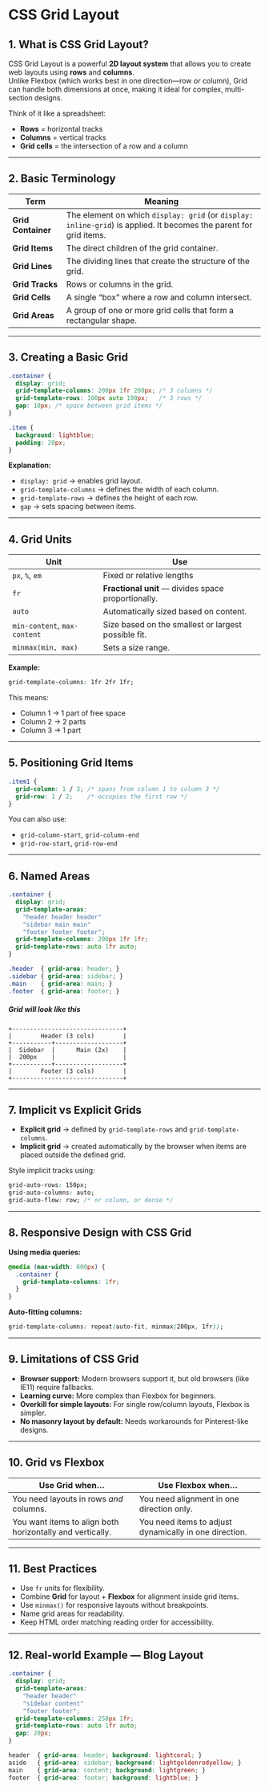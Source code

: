 
# CSS Grid Layout

## 1. What is CSS Grid Layout?
CSS Grid Layout is a powerful **2D layout system** that allows you to create web layouts using **rows** and **columns**.  
Unlike Flexbox (which works best in one direction—row *or* column), Grid can handle both dimensions at once, making it ideal for complex, multi-section designs.

Think of it like a spreadsheet:
- **Rows** = horizontal tracks
- **Columns** = vertical tracks
- **Grid cells** = the intersection of a row and a column

---

## 2. Basic Terminology

| Term | Meaning |
|------|---------|
| **Grid Container** | The element on which `display: grid` (or `display: inline-grid`) is applied. It becomes the parent for grid items. |
| **Grid Items** | The direct children of the grid container. |
| **Grid Lines** | The dividing lines that create the structure of the grid. |
| **Grid Tracks** | Rows or columns in the grid. |
| **Grid Cells** | A single “box” where a row and column intersect. |
| **Grid Areas** | A group of one or more grid cells that form a rectangular shape. |

---

## 3. Creating a Basic Grid

```css
.container {
  display: grid;
  grid-template-columns: 200px 1fr 200px; /* 3 columns */
  grid-template-rows: 100px auto 100px;   /* 3 rows */
  gap: 10px; /* space between grid items */
}

.item {
  background: lightblue;
  padding: 20px;
}
```

**Explanation:**
- `display: grid` → enables grid layout.
- `grid-template-columns` → defines the width of each column.
- `grid-template-rows` → defines the height of each row.
- `gap` → sets spacing between items.

---

## 4. Grid Units

| Unit | Use |
|------|-----|
| `px`, `%`, `em` | Fixed or relative lengths |
| `fr` | **Fractional unit** — divides space proportionally. |
| `auto` | Automatically sized based on content. |
| `min-content`, `max-content` | Size based on the smallest or largest possible fit. |
| `minmax(min, max)` | Sets a size range. |

**Example:**
```css
grid-template-columns: 1fr 2fr 1fr;
```
This means:
- Column 1 → 1 part of free space
- Column 2 → 2 parts
- Column 3 → 1 part

---

## 5. Positioning Grid Items

```css
.item1 {
  grid-column: 1 / 3; /* spans from column 1 to column 3 */
  grid-row: 1 / 2;    /* occupies the first row */
}
```

You can also use:
- `grid-column-start`, `grid-column-end`
- `grid-row-start`, `grid-row-end`

---

## 6. Named Areas

```css
.container {
  display: grid;
  grid-template-areas:
    "header header header"
    "sidebar main main"
    "footer footer footer";
  grid-template-columns: 200px 1fr 1fr;
  grid-template-rows: auto 1fr auto;
}

.header  { grid-area: header; }
.sidebar { grid-area: sidebar; }
.main    { grid-area: main; }
.footer  { grid-area: footer; }
```

##### Grid will look like this
```
+-------------------------------+
|        Header (3 cols)        |
+-----------+-------------------+
|  Sidebar  |      Main (2x)    |
|  200px    |                   |
+-----------+-------------------+
|        Footer (3 cols)        |
+-------------------------------+
```
---

## 7. Implicit vs Explicit Grids

- **Explicit grid** → defined by `grid-template-rows` and `grid-template-columns`.
- **Implicit grid** → created automatically by the browser when items are placed outside the defined grid.

Style implicit tracks using:
```css
grid-auto-rows: 150px;
grid-auto-columns: auto;
grid-auto-flow: row; /* or column, or dense */
```

---

## 8. Responsive Design with CSS Grid

**Using media queries:**
```css
@media (max-width: 600px) {
  .container {
    grid-template-columns: 1fr;
  }
}
```

**Auto-fitting columns:**
```css
grid-template-columns: repeat(auto-fit, minmax(200px, 1fr));
```

---

## 9. Limitations of CSS Grid

- **Browser support:** Modern browsers support it, but old browsers (like IE11) require fallbacks.
- **Learning curve:** More complex than Flexbox for beginners.
- **Overkill for simple layouts:** For single row/column layouts, Flexbox is simpler.
- **No masonry layout by default:** Needs workarounds for Pinterest-like designs.

---

## 10. Grid vs Flexbox

| Use Grid when… | Use Flexbox when… |
|----------------|------------------|
| You need layouts in rows *and* columns. | You need alignment in one direction only. |
| You want items to align both horizontally and vertically. | You need items to adjust dynamically in one direction. |

---

## 11. Best Practices
- Use `fr` units for flexibility.
- Combine **Grid** for layout + **Flexbox** for alignment inside grid items.
- Use `minmax()` for responsive layouts without breakpoints.
- Name grid areas for readability.
- Keep HTML order matching reading order for accessibility.

---

## 12. Real-world Example — Blog Layout

```css
.container {
  display: grid;
  grid-template-areas:
    "header header"
    "sidebar content"
    "footer footer";
  grid-template-columns: 250px 1fr;
  grid-template-rows: auto 1fr auto;
  gap: 20px;
}

header  { grid-area: header; background: lightcoral; }
aside   { grid-area: sidebar; background: lightgoldenrodyellow; }
main    { grid-area: content; background: lightgreen; }
footer  { grid-area: footer; background: lightblue; }
```
